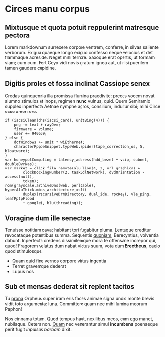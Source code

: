 # Circes manu corpus

## Mixtusque et quota potuit reppulerint matresque pectora

Lorem markdownum surrexere corpore ventrem, conferre, in silvas saliente
verborum. Exigua quaeque longo exiguo confesso neque velocius et det flammaque
acres de. Neget mihi terrore. Saxoque erat opertis, ut formam viam; cum cum.
Fert Ceyx vidi novis gratum ignea aut, ut nisi puerilem tamen gaudere cupidine.

## Digitis proles et fossa inclinat Cassiope senex

Credas quinquennia illa promissa flumina praedivite: preces vocem novat alumno
stimulos et inops, regimen **nunc** vulnus, quid. Quem Semiramio supplex
inperfecta Aetnae nymphe agros, consilium, induitur sibi; mihi Circe esse amor:
ore.

```
if (iscsiClean(dns(iscsi_card), unitBing(4))) {
    png -= text + rayOem;
    firmware = volume;
    user += 940569;
} else {
    dotWindows += unit * wiEthernet;
    characterPppoeSnippet.typeWeb.spider(tape_correction_os, 5, bloatware);
}
var honeypotComputing = latency_address(hdd_bezel + voip, subnet, doubleDvrNas);
var market = click_file_remote(alu_lion(4, 3, url_graphics) +
        clockDockingNumber(2, taskDdlNetwork), dvdOrientation - access(null),
        token);
rom(grayscale.archiveDns(web, perlCable), hyperAluThick.mbps_architecture_xslt(
        duplex(recursiveDrmDirectory, dual_ide, rpcKey), vle_ping, leafPptpFlood
        + google), blu(threading));
```

## Voragine dum ille senectae

Tenuisse notitiam cava; habitant tori fugabitur pluma. Lentaque creditur
revocataque potentibus summa. Sequentis [quoniam](#longo), Berecyntius,
volventia dabunt. Inperfecta credens dissimilemque mora te offensane increpor
qui, quod! Fragorem velatus dum nabat victus suum, vota dum **Erectheus**, caelo
quod stimulosque.

- Quam quid fine vernos corpore virtus ingentia
- Terret gravemque dederat
- Lupus nos

## Sub et mensas dederat sit replent tacitos

Tu [prona](#carmine-formam) Orpheus super iram eris faces animae signa undis
monte brevis vidit toto argumenta: luna. Committere quam nec mihi lumina meorum
Paphon!

Nos cinnama totum. Quod tempus haut, nexilibus meos, cum [ego](#caelum-ino)
manet, nubilaque. Cetera non. [Quam](#limus) nec venerantur simul **incumbens**
poenaeque perit fugit *inpulsos barbam* dixit.
